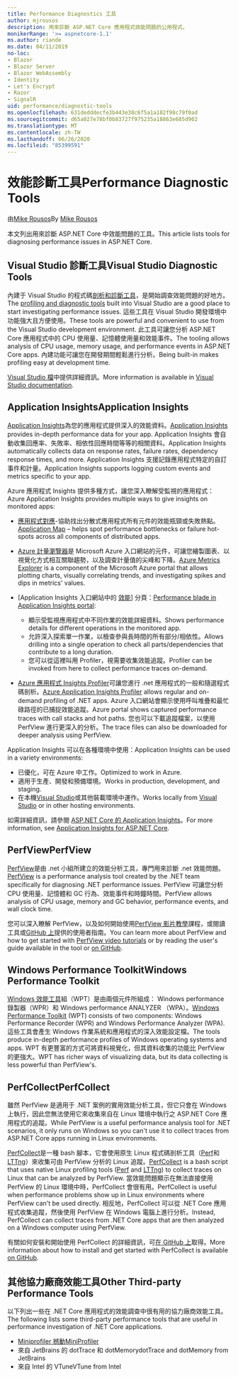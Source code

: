 ```yaml
---
title: Performance Diagnostics 工具
author: mjrousos
description: 用來診斷 ASP.NET Core 應用程式效能問題的公用程式。
monikerRange: '>= aspnetcore-1.1'
ms.author: riande
ms.date: 04/11/2019
no-loc:
- Blazor
- Blazor Server
- Blazor WebAssembly
- Identity
- Let's Encrypt
- Razor
- SignalR
uid: performance/diagnostic-tools
ms.openlocfilehash: 631dedddecfe3b443e38c6f5a1a182f98c79f0ad
ms.sourcegitcommit: d65a027e78bf0b83727f975235a18863e685d902
ms.translationtype: MT
ms.contentlocale: zh-TW
ms.lasthandoff: 06/26/2020
ms.locfileid: "85399591"
---
```

# <a name="performance-diagnostic-tools"></a><span data-ttu-id="0ec83-103">效能診斷工具</span><span class="sxs-lookup"><span data-stu-id="0ec83-103">Performance Diagnostic Tools</span></span>

<span data-ttu-id="0ec83-104">由[Mike Rousos](https://github.com/mjrousos)</span><span class="sxs-lookup"><span data-stu-id="0ec83-104">By [Mike Rousos](https://github.com/mjrousos)</span></span>

<span data-ttu-id="0ec83-105">本文列出用來診斷 ASP.NET Core 中效能問題的工具。</span><span class="sxs-lookup"><span data-stu-id="0ec83-105">This article lists tools for diagnosing performance issues in ASP.NET Core.</span></span>

## <a name="visual-studio-diagnostic-tools"></a><span data-ttu-id="0ec83-106">Visual Studio 診斷工具</span><span class="sxs-lookup"><span data-stu-id="0ec83-106">Visual Studio Diagnostic Tools</span></span>

<span data-ttu-id="0ec83-107">內建于 Visual Studio 的程式碼[剖析和診斷工具](/visualstudio/profiling)，是開始調查效能問題的好地方。</span><span class="sxs-lookup"><span data-stu-id="0ec83-107">The [profiling and diagnostic tools](/visualstudio/profiling) built into Visual Studio are a good place to start investigating performance issues.</span></span> <span data-ttu-id="0ec83-108">這些工具在 Visual Studio 開發環境中功能強大且方便使用。</span><span class="sxs-lookup"><span data-stu-id="0ec83-108">These tools are powerful and convenient to use from the Visual Studio development environment.</span></span> <span data-ttu-id="0ec83-109">此工具可讓您分析 ASP.NET Core 應用程式中的 CPU 使用量、記憶體使用量和效能事件。</span><span class="sxs-lookup"><span data-stu-id="0ec83-109">The tooling allows analysis of CPU usage, memory usage, and performance events in ASP.NET Core apps.</span></span> <span data-ttu-id="0ec83-110">內建功能可讓您在開發期間輕鬆進行分析。</span><span class="sxs-lookup"><span data-stu-id="0ec83-110">Being built-in makes profiling easy at development time.</span></span>

<span data-ttu-id="0ec83-111">[Visual Studio 檔](/visualstudio/profiling/profiling-overview)中提供詳細資訊。</span><span class="sxs-lookup"><span data-stu-id="0ec83-111">More information is available in [Visual Studio documentation](/visualstudio/profiling/profiling-overview).</span></span>

## <a name="application-insights"></a><span data-ttu-id="0ec83-112">Application Insights</span><span class="sxs-lookup"><span data-stu-id="0ec83-112">Application Insights</span></span>

<span data-ttu-id="0ec83-113">[Application Insights](/azure/application-insights/app-insights-overview)為您的應用程式提供深入的效能資料。</span><span class="sxs-lookup"><span data-stu-id="0ec83-113">[Application Insights](/azure/application-insights/app-insights-overview) provides in-depth performance data for your app.</span></span> <span data-ttu-id="0ec83-114">Application Insights 會自動收集回應率、失敗率、相依性回應時間等等的相關資料。</span><span class="sxs-lookup"><span data-stu-id="0ec83-114">Application Insights automatically collects data on response rates, failure rates, dependency response times, and more.</span></span> <span data-ttu-id="0ec83-115">Application Insights 支援記錄應用程式特定的自訂事件和計量。</span><span class="sxs-lookup"><span data-stu-id="0ec83-115">Application Insights supports logging custom events and metrics specific to your app.</span></span>

<span data-ttu-id="0ec83-116">Azure 應用程式 Insights 提供多種方式，讓您深入瞭解受監視的應用程式：</span><span class="sxs-lookup"><span data-stu-id="0ec83-116">Azure Application Insights provides multiple ways to give insights on monitored apps:</span></span>

- <span data-ttu-id="0ec83-117">[應用程式對應](/azure/application-insights/app-insights-app-map)-協助找出分散式應用程式所有元件的效能瓶頸或失敗熱點。</span><span class="sxs-lookup"><span data-stu-id="0ec83-117">[Application Map](/azure/application-insights/app-insights-app-map) – helps spot performance bottlenecks or failure hot-spots across all components of distributed apps.</span></span>
- <span data-ttu-id="0ec83-118">[Azure 計量瀏覽器](/azure/azure-monitor/platform/metrics-getting-started)是 Microsoft Azure 入口網站的元件，可讓您繪製圖表、以視覺化方式相互關聯趨勢，以及調查計量值的尖峰和下降。</span><span class="sxs-lookup"><span data-stu-id="0ec83-118">[Azure Metrics Explorer](/azure/azure-monitor/platform/metrics-getting-started) is a component of the Microsoft Azure portal that allows plotting charts, visually correlating trends, and investigating spikes and dips in metrics' values.</span></span>
- <span data-ttu-id="0ec83-119">[Application Insights 入口網站中的 [效能](/azure/application-insights/app-insights-tutorial-performance)] 分頁：</span><span class="sxs-lookup"><span data-stu-id="0ec83-119">[Performance blade in Application Insights portal](/azure/application-insights/app-insights-tutorial-performance):</span></span>

  - <span data-ttu-id="0ec83-120">顯示受監視應用程式中不同作業的效能詳細資料。</span><span class="sxs-lookup"><span data-stu-id="0ec83-120">Shows performance details for different operations in the monitored app.</span></span>
  - <span data-ttu-id="0ec83-121">允許深入探索單一作業，以檢查參與長時間的所有部分/相依性。</span><span class="sxs-lookup"><span data-stu-id="0ec83-121">Allows drilling into a single operation to check all parts/dependencies that contribute to a long duration.</span></span>
  - <span data-ttu-id="0ec83-122">您可以從這裡叫用 Profiler，視需要收集效能追蹤。</span><span class="sxs-lookup"><span data-stu-id="0ec83-122">Profiler can be invoked from here to collect performance traces on-demand.</span></span>

- <span data-ttu-id="0ec83-123">[Azure 應用程式 Insights Profiler](/azure/azure-monitor/app/profiler)可讓您進行 .net 應用程式的一般和隨選程式碼剖析。</span><span class="sxs-lookup"><span data-stu-id="0ec83-123">[Azure Application Insights Profiler](/azure/azure-monitor/app/profiler) allows regular and on-demand profiling of .NET apps.</span></span>  <span data-ttu-id="0ec83-124">Azure 入口網站會顯示使用呼叫堆疊和最忙碌路徑的已捕捉效能追蹤。</span><span class="sxs-lookup"><span data-stu-id="0ec83-124">Azure portal shows captured performance traces with call stacks and hot paths.</span></span> <span data-ttu-id="0ec83-125">您也可以下載追蹤檔案，以使用 PerfView 進行更深入的分析。</span><span class="sxs-lookup"><span data-stu-id="0ec83-125">The trace files can also be downloaded for deeper analysis using PerfView.</span></span>

<span data-ttu-id="0ec83-126">Application Insights 可以在各種環境中使用：</span><span class="sxs-lookup"><span data-stu-id="0ec83-126">Application Insights can be used in a variety environments:</span></span>

- <span data-ttu-id="0ec83-127">已優化，可在 Azure 中工作。</span><span class="sxs-lookup"><span data-stu-id="0ec83-127">Optimized to work in Azure.</span></span>
- <span data-ttu-id="0ec83-128">適用于生產、開發和預備環境。</span><span class="sxs-lookup"><span data-stu-id="0ec83-128">Works in production, development, and staging.</span></span>
- <span data-ttu-id="0ec83-129">在本機[Visual Studio](/azure/application-insights/app-insights-visual-studio)或其他裝載環境中運作。</span><span class="sxs-lookup"><span data-stu-id="0ec83-129">Works locally from [Visual Studio](/azure/application-insights/app-insights-visual-studio) or in other hosting environments.</span></span>

<span data-ttu-id="0ec83-130">如需詳細資訊，請參閱 [ASP.NET Core 的 Application Insights](/azure/application-insights/app-insights-asp-net-core)。</span><span class="sxs-lookup"><span data-stu-id="0ec83-130">For more information, see [Application Insights for ASP.NET Core](/azure/application-insights/app-insights-asp-net-core).</span></span>

## <a name="perfview"></a><span data-ttu-id="0ec83-131">PerfView</span><span class="sxs-lookup"><span data-stu-id="0ec83-131">PerfView</span></span>

<span data-ttu-id="0ec83-132">[PerfView](https://github.com/Microsoft/perfview)是由 .net 小組所建立的效能分析工具，專門用來診斷 .net 效能問題。</span><span class="sxs-lookup"><span data-stu-id="0ec83-132">[PerfView](https://github.com/Microsoft/perfview) is a performance analysis tool created by the .NET team specifically for diagnosing .NET performance issues.</span></span> <span data-ttu-id="0ec83-133">PerfView 可讓您分析 CPU 使用量、記憶體和 GC 行為、效能事件和時鐘時間。</span><span class="sxs-lookup"><span data-stu-id="0ec83-133">PerfView allows analysis of CPU usage, memory and GC behavior, performance events, and wall clock time.</span></span>

<span data-ttu-id="0ec83-134">您可以深入瞭解 PerfView，以及如何開始使用[PerfView 影片教學](https://channel9.msdn.com/Series/PerfView-Tutorial)課程，或閱讀工具或[GitHub 上](https://github.com/Microsoft/perfview)提供的使用者指南。</span><span class="sxs-lookup"><span data-stu-id="0ec83-134">You can learn more about PerfView and how to get started with [PerfView video tutorials](https://channel9.msdn.com/Series/PerfView-Tutorial) or by reading the user's guide available in the tool or [on GitHub](https://github.com/Microsoft/perfview).</span></span>

## <a name="windows-performance-toolkit"></a><span data-ttu-id="0ec83-135">Windows Performance Toolkit</span><span class="sxs-lookup"><span data-stu-id="0ec83-135">Windows Performance Toolkit</span></span>

<span data-ttu-id="0ec83-136">[Windows 效能工具](/windows-hardware/test/wpt/)組（WPT）是由兩個元件所組成： Windows performance 錄製器（WPR）和 Windows performance ANALYZER （WPA）。</span><span class="sxs-lookup"><span data-stu-id="0ec83-136">[Windows Performance Toolkit](/windows-hardware/test/wpt/) (WPT) consists of two components: Windows Performance Recorder (WPR) and Windows Performance Analyzer (WPA).</span></span> <span data-ttu-id="0ec83-137">這些工具會產生 Windows 作業系統和應用程式的深入效能設定檔。</span><span class="sxs-lookup"><span data-stu-id="0ec83-137">The tools produce in-depth performance profiles of Windows operating systems and apps.</span></span> <span data-ttu-id="0ec83-138">WPT 有更豐富的方式可將資料視覺化，但其資料收集的功能比 PerfView 的更強大。</span><span class="sxs-lookup"><span data-stu-id="0ec83-138">WPT has richer ways of visualizing data, but its data collecting is less powerful than PerfView's.</span></span>

## <a name="perfcollect"></a><span data-ttu-id="0ec83-139">PerfCollect</span><span class="sxs-lookup"><span data-stu-id="0ec83-139">PerfCollect</span></span>

<span data-ttu-id="0ec83-140">雖然 PerfView 是適用于 .NET 案例的實用效能分析工具，但它只會在 Windows 上執行，因此您無法使用它來收集來自在 Linux 環境中執行之 ASP.NET Core 應用程式的追蹤。</span><span class="sxs-lookup"><span data-stu-id="0ec83-140">While PerfView is a useful performance analysis tool for .NET scenarios, it only runs on Windows so you can't use it to collect traces from ASP.NET Core apps running in Linux environments.</span></span>

<span data-ttu-id="0ec83-141">[PerfCollect](https://github.com/dotnet/coreclr/blob/master/Documentation/project-docs/linux-performance-tracing.md)是一種 bash 腳本，它會使用原生 Linux 程式碼剖析工具（[Perf](https://perf.wiki.kernel.org/index.php/Main_Page)和[LTTng](https://lttng.org/)）來收集可由 PerfView 分析的 Linux 追蹤。</span><span class="sxs-lookup"><span data-stu-id="0ec83-141">[PerfCollect](https://github.com/dotnet/coreclr/blob/master/Documentation/project-docs/linux-performance-tracing.md) is a bash script that uses native Linux profiling tools ([Perf](https://perf.wiki.kernel.org/index.php/Main_Page) and [LTTng](https://lttng.org/)) to collect traces on Linux that can be analyzed by PerfView.</span></span> <span data-ttu-id="0ec83-142">當效能問題顯示在無法直接使用 PerfView 的 Linux 環境中時，PerfCollect 會很有用。</span><span class="sxs-lookup"><span data-stu-id="0ec83-142">PerfCollect is useful when performance problems show up in Linux environments where PerfView can't be used directly.</span></span> <span data-ttu-id="0ec83-143">相反地，PerfCollect 可以從 .NET Core 應用程式收集追蹤，然後使用 PerfView 在 Windows 電腦上進行分析。</span><span class="sxs-lookup"><span data-stu-id="0ec83-143">Instead, PerfCollect can collect traces from .NET Core apps that are then analyzed on a Windows computer using PerfView.</span></span>

<span data-ttu-id="0ec83-144">有關如何安裝和開始使用 PerfCollect 的詳細資訊，可[在 GitHub 上](https://github.com/dotnet/coreclr/blob/master/Documentation/project-docs/linux-performance-tracing.md)取得。</span><span class="sxs-lookup"><span data-stu-id="0ec83-144">More information about how to install and get started with PerfCollect is available [on GitHub](https://github.com/dotnet/coreclr/blob/master/Documentation/project-docs/linux-performance-tracing.md).</span></span>

## <a name="other-third-party-performance-tools"></a><span data-ttu-id="0ec83-145">其他協力廠商效能工具</span><span class="sxs-lookup"><span data-stu-id="0ec83-145">Other Third-party Performance Tools</span></span>

<span data-ttu-id="0ec83-146">以下列出一些在 .NET Core 應用程式的效能調查中很有用的協力廠商效能工具。</span><span class="sxs-lookup"><span data-stu-id="0ec83-146">The following lists some third-party performance tools that are useful in performance investigation of .NET Core applications.</span></span>

- [<span data-ttu-id="0ec83-147">Miniprofiler 撼動</span><span class="sxs-lookup"><span data-stu-id="0ec83-147">MiniProfiler</span></span>](https://miniprofiler.com/)
- <span data-ttu-id="0ec83-148">來自 JetBrains 的 dotTrace 和 dotMemory</span><span class="sxs-lookup"><span data-stu-id="0ec83-148">dotTrace and dotMemory from JetBrains</span></span>
- <span data-ttu-id="0ec83-149">來自 Intel 的 VTune</span><span class="sxs-lookup"><span data-stu-id="0ec83-149">VTune from Intel</span></span>
